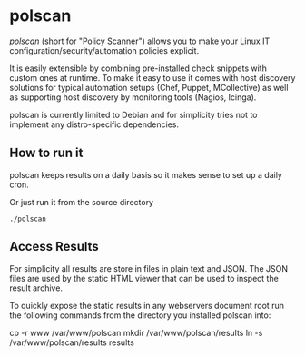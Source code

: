 # polscan

*polscan* (short for "Policy Scanner") allows you to make your Linux IT configuration/security/automation policies explicit.

It is easily extensible by combining pre-installed check snippets with custom ones at runtime. To make it easy to use it comes with host discovery solutions for typical automation setups (Chef, Puppet, MCollective) as well as supporting host discovery by monitoring tools (Nagios, Icinga).

polscan is currently limited to Debian and for simplicity tries not to implement any distro-specific dependencies.

How to run it
-------------

polscan keeps results on a daily basis so it makes sense to set up a daily cron.

Or just run it from the source directory

    ./polscan

Access Results
--------------

For simplicity all results are store in files in plain text and JSON. The JSON files are used by the static HTML viewer that can be used to inspect the result archive.

To quickly expose the static results in any webservers document root run the following commands from the directory you installed polscan into:

   cp -r www /var/www/polscan
   mkdir /var/www/polscan/results
   ln -s /var/www/polscan/results results
